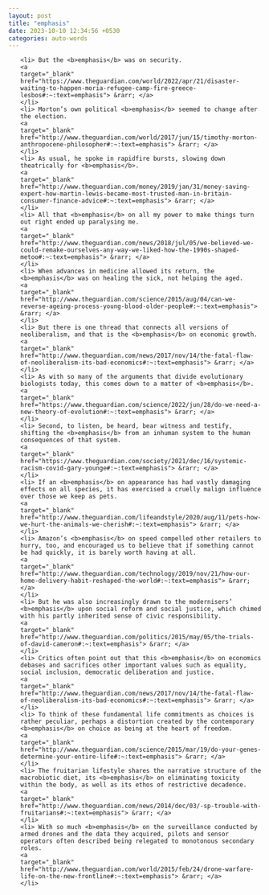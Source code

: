 ```yaml
---
layout: post
title: "emphasis"
date: 2023-10-10 12:34:56 +0530
categories: auto-words
---
```

<ol>

    <li> But the <b>emphasis</b> was on security.
    <a 
    target="_blank" 
    href="https://www.theguardian.com/world/2022/apr/21/disaster-waiting-to-happen-moria-refugee-camp-fire-greece-lesbos#:~:text=emphasis"> &rarr; </a>
    </li>
    <li> Morton’s own political <b>emphasis</b> seemed to change after the election.
    <a 
    target="_blank" 
    href="http://www.theguardian.com/world/2017/jun/15/timothy-morton-anthropocene-philosopher#:~:text=emphasis"> &rarr; </a>
    </li>
    <li> As usual, he spoke in rapidfire bursts, slowing down theatrically for <b>emphasis</b>.
    <a 
    target="_blank" 
    href="http://www.theguardian.com/money/2019/jan/31/money-saving-expert-how-martin-lewis-became-most-trusted-man-in-britain-consumer-finance-advice#:~:text=emphasis"> &rarr; </a>
    </li>
    <li> All that <b>emphasis</b> on all my power to make things turn out right ended up paralysing me.
    <a 
    target="_blank" 
    href="http://www.theguardian.com/news/2018/jul/05/we-believed-we-could-remake-ourselves-any-way-we-liked-how-the-1990s-shaped-metoo#:~:text=emphasis"> &rarr; </a>
    </li>
    <li> When advances in medicine allowed its return, the <b>emphasis</b> was on healing the sick, not helping the aged.
    <a 
    target="_blank" 
    href="http://www.theguardian.com/science/2015/aug/04/can-we-reverse-ageing-process-young-blood-older-people#:~:text=emphasis"> &rarr; </a>
    </li>
    <li> But there is one thread that connects all versions of neoliberalism, and that is the <b>emphasis</b> on economic growth.
    <a 
    target="_blank" 
    href="http://www.theguardian.com/news/2017/nov/14/the-fatal-flaw-of-neoliberalism-its-bad-economics#:~:text=emphasis"> &rarr; </a>
    </li>
    <li> As with so many of the arguments that divide evolutionary biologists today, this comes down to a matter of <b>emphasis</b>.
    <a 
    target="_blank" 
    href="https://www.theguardian.com/science/2022/jun/28/do-we-need-a-new-theory-of-evolution#:~:text=emphasis"> &rarr; </a>
    </li>
    <li> Second, to listen, be heard, bear witness and testify, shifting the <b>emphasis</b> from an inhuman system to the human consequences of that system.
    <a 
    target="_blank" 
    href="https://www.theguardian.com/society/2021/dec/16/systemic-racism-covid-gary-younge#:~:text=emphasis"> &rarr; </a>
    </li>
    <li> If an <b>emphasis</b> on appearance has had vastly damaging effects on all species, it has exercised a cruelly malign influence over those we keep as pets.
    <a 
    target="_blank" 
    href="http://www.theguardian.com/lifeandstyle/2020/aug/11/pets-how-we-hurt-the-animals-we-cherish#:~:text=emphasis"> &rarr; </a>
    </li>
    <li> Amazon’s <b>emphasis</b> on speed compelled other retailers to hurry, too, and encouraged us to believe that if something cannot be had quickly, it is barely worth having at all.
    <a 
    target="_blank" 
    href="http://www.theguardian.com/technology/2019/nov/21/how-our-home-delivery-habit-reshaped-the-world#:~:text=emphasis"> &rarr; </a>
    </li>
    <li> But he was also increasingly drawn to the modernisers’ <b>emphasis</b> upon social reform and social justice, which chimed with his partly inherited sense of civic responsibility.
    <a 
    target="_blank" 
    href="http://www.theguardian.com/politics/2015/may/05/the-trials-of-david-cameron#:~:text=emphasis"> &rarr; </a>
    </li>
    <li> Critics often point out that this <b>emphasis</b> on economics debases and sacrifices other important values such as equality, social inclusion, democratic deliberation and justice.
    <a 
    target="_blank" 
    href="http://www.theguardian.com/news/2017/nov/14/the-fatal-flaw-of-neoliberalism-its-bad-economics#:~:text=emphasis"> &rarr; </a>
    </li>
    <li> To think of these fundamental life commitments as choices is rather peculiar, perhaps a distortion created by the contemporary <b>emphasis</b> on choice as being at the heart of freedom.
    <a 
    target="_blank" 
    href="http://www.theguardian.com/science/2015/mar/19/do-your-genes-determine-your-entire-life#:~:text=emphasis"> &rarr; </a>
    </li>
    <li> The fruitarian lifestyle shares the narrative structure of the macrobiotic diet, its <b>emphasis</b> on eliminating toxicity within the body, as well as its ethos of restrictive decadence.
    <a 
    target="_blank" 
    href="http://www.theguardian.com/news/2014/dec/03/-sp-trouble-with-fruitarians#:~:text=emphasis"> &rarr; </a>
    </li>
    <li> With so much <b>emphasis</b> on the surveillance conducted by armed drones and the data they acquired, pilots and sensor operators often described being relegated to monotonous secondary roles.
    <a 
    target="_blank" 
    href="http://www.theguardian.com/world/2015/feb/24/drone-warfare-life-on-the-new-frontline#:~:text=emphasis"> &rarr; </a>
    </li>